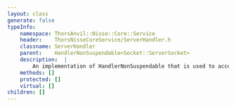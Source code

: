 ```yaml
---
layout: class
generate: false
typeInfo:
    namespace: ThorsAnvil::Nisse::Core::Service
    header:    ThorsNisseCoreService/ServerHandler.h
    classname: ServerHandler
    parent:    HandlerNonSuspendable<Socket::ServerSocket>
    description:  |
        An implementation of HandlerNonSuspendable that is used to accept connections and create other handlers.
    methods: []
    protected: []
    virtual: []
children: []
---
```

